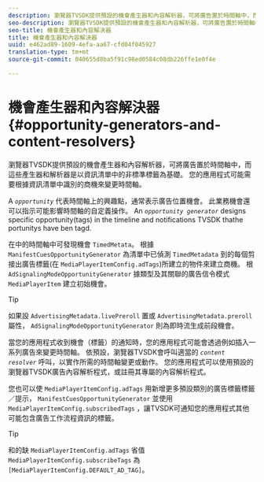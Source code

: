 ```yaml
---
description: 瀏覽器TVSDK提供預設的機會產生器和內容解析器，可將廣告置於時間軸中，而這些產生器和解析器是以資訊清單中的非標準標籤為基礎。 您的應用程式可能需要根據資訊清單中識別的商機來變更時間軸。
seo-description: 瀏覽器TVSDK提供預設的機會產生器和內容解析器，可將廣告置於時間軸中，而這些產生器和解析器是以資訊清單中的非標準標籤為基礎。 您的應用程式可能需要根據資訊清單中識別的商機來變更時間軸。
seo-title: 機會產生器和內容解決器
title: 機會產生器和內容解決器
uuid: e462ad89-1609-4efa-aa67-cfd04f045927
translation-type: tm+mt
source-git-commit: 040655d8ba5f91c98ed0584c08db226ffe1e0f4e

---
```



# 機會產生器和內容解決器{#opportunity-generators-and-content-resolvers}

瀏覽器TVSDK提供預設的機會產生器和內容解析器，可將廣告置於時間軸中，而這些產生器和解析器是以資訊清單中的非標準標籤為基礎。 您的應用程式可能需要根據資訊清單中識別的商機來變更時間軸。

A *`opportunity`* 代表時間軸上的興趣點，通常表示廣告位置機會。 此業務機會還可以指示可能影響時間軸的自定義操作。 An *`opportunity generator`* designs specific opportunity(tags) in the timeline and notifications TVSDK thathe portunitys have ben tagd.

在中的時間軸中可發現機會 `TimedMetata`。 根據 `ManifestCuesOpportunityGenerator` 為清單中已偵測 `TimedMetadata` 到的每個剪接出廣告標籤(在 `MediaPlayerItemConfig.adTags`)所建立的物件來建立商機。 根 `AdSignalingModeOpportunityGenerator` 據類型及其關聯的廣告信令模式 `MediaPlayerItem` 建立初始機會。

>[!TIP]
>
>如果設 `AdvertisingMetadata.livePreroll` 置或 `AdvertisingMetadata.preroll` 屬性， `AdSignalingModeOpportunityGenerator` 則為即時流生成前段機會。

當您的應用程式收到機會（標籤）的通知時，您的應用程式可能會透過例如插入一系列廣告來變更時間軸。 依預設，瀏覽器TVSDK會呼叫適當的 *`content resolver`* 呼叫，以實作所需的時間軸變更或動作。 您的應用程式可以使用預設的瀏覽器TVSDK廣告內容解析程式，或註冊其專屬的內容解析程式。

您也可以使 `MediaPlayerItemConfig.adTags` 用新增更多預設類別的廣告標籤標籤／提示， `ManifestCuesOpportunityGenerator` 並使用 `MediaPlayerItemConfig.subscribedTags` ，讓TVSDK可通知您的應用程式其他可能包含廣告工作流程資訊的標籤。

>[!TIP]
>
>和的缺 `MediaPlayerItemConfig.adTags` 省值 `MediaPlayerItemConfig.subscribeTags` 為 `[MediaPlayerItemConfig.DEFAULT_AD_TAG]`。

